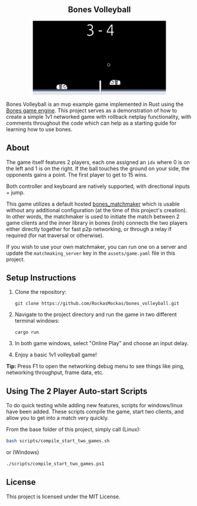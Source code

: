<div align="center">
<h2>Bones Volleyball</h2>
<img src="assets/screenshot.jpg" width="360" height="200" alt="Bones Volleyball Screenshot">
</div>

Bones Volleyball is an mvp example game implemented in Rust using the [Bones game engine](https://github.com/fishfolk/bones). This project serves as a demonstration of how to create a simple 1v1 networked game with rollback netplay functionality, with comments throughout the code which can help as a starting guide for learning how to use bones.

## About

The game itself features 2 players, each one assigned an `idx` where 0 is on the left and 1 is on the right. If the ball touches the ground on your side, the opponents gains a point. The first player to get to 15 wins.

Both controller and keyboard are natively supported, with directional inputs + jump.

This game utilizes a default hosted [bones_matchmaker](https://github.com/fishfolk/bones/tree/main/other_crates/bones_matchmaker) which is usable without any additional configuration (at the time of this project's creation). In other words, the matchmaker is used to initiate the match between 2 game clients and the inner library in bones (iroh) connects the two players either directly together for fast p2p networking, or through a relay if required (for nat traversal or otherwise).

If you wish to use your own matchmaker, you can run one on a server and update the `matchmaking_server` key in the `assets/game.yaml` file in this project.


## Setup Instructions

1. Clone the repository:
   ```
   git clone https://github.com/RockasMockas/bones_volleyball.git
   ```

2. Navigate to the project directory and run the game in two different terminal windows:
   ```
   cargo run
   ```

3. In both game windows, select "Online Play" and choose an input delay.

4. Enjoy a basic 1v1 volleyball game!

**Tip:** Press F1 to open the networking debug menu to see things like ping, networking throughput, frame data, etc.

## Using The 2 Player Auto-start Scripts

To do quick testing while adding new features, scripts for windows/linux have been added. These scripts compile the game, start two clients, and allow you to get into a match very quickly.

From the base folder of this project, simply call (Linux):
```sh
bash scripts/compile_start_two_games.sh
```

or (Windows)
```sh
./scripts/compile_start_two_games.ps1
```


## License

This project is licensed under the MIT License.
